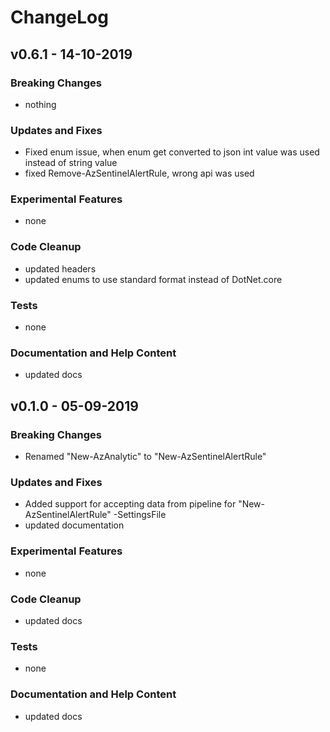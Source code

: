 # ChangeLog

## v0.6.1 - 14-10-2019

### Breaking Changes

- nothing

### Updates and Fixes

- Fixed enum issue, when enum get converted to json int value was used instead of string value
- fixed Remove-AzSentinelAlertRule, wrong api was used

### Experimental Features

- none

### Code Cleanup

- updated headers
- updated enums to use standard format instead of DotNet.core

### Tests

- none

### Documentation and Help Content

- updated docs

## v0.1.0 - 05-09-2019

### Breaking Changes

- Renamed "New-AzAnalytic" to "New-AzSentinelAlertRule"

### Updates and Fixes

- Added support for accepting data from pipeline for "New-AzSentinelAlertRule" -SettingsFile
- updated documentation

### Experimental Features

- none

### Code Cleanup

- updated docs

### Tests

- none

### Documentation and Help Content

- updated docs
